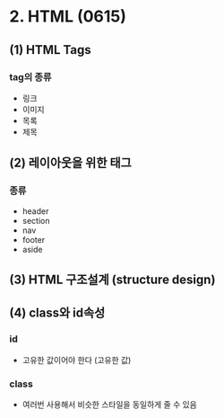# 2. HTML (0615)

## (1) HTML Tags



### tag의 종류

- 링크
- 이미지
- 목록
- 제목



## (2) 레이아웃을 위한 태그

### 종류

- header
- section
- nav
- footer
- aside



## (3) HTML 구조설계 (structure design)



## (4) class와 id속성

### id

- 고유한 값이어야 한다 (고유한 값)

### class

- 여러번 사용해서 비슷한 스타일을 동일하게 줄 수 있음